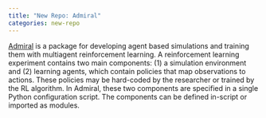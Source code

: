 ```yaml
---
title: "New Repo: Admiral"
categories: new-repo
---
```


[Admiral](https://github.com/LLNL/Admiral) is a package for developing agent based simulations and training them with multiagent reinforcement learning. A reinforcement learning experiment contains two main components: (1) a simulation environment and (2) learning agents, which contain policies that map observations to actions. These policies may be hard-coded by the researcher or trained by the RL algorithm. In Admiral, these two components are specified in a single Python configuration script. The components can be defined in-script or imported as modules.
